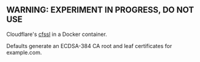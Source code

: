 ## WARNING: EXPERIMENT IN PROGRESS, DO NOT USE

Cloudflare's [cfssl](https://github.com/cloudflare/cfssl) in a Docker container.

Defaults generate an ECDSA-384 CA root and leaf certificates for example.com.
